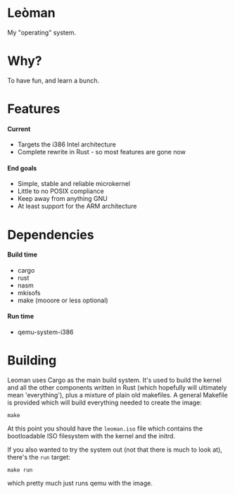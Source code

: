 Leòman
======

My "operating" system.

Why?
====

To have fun, and learn a bunch.

Features
========

#### Current

  - Targets the i386 Intel architecture
  - Complete rewrite in Rust - so most features are gone now

#### End goals

  - Simple, stable and reliable microkernel
  - Little to no POSIX compliance
  - Keep away from anything GNU
  - At least support for the ARM architecture

Dependencies
============

#### Build time

  - cargo
  - rust
  - nasm
  - mkisofs
  - make (mooore or less optional)

#### Run time

  - qemu-system-i386

Building
========

Leoman uses Cargo as the main build system. It's used to build the kernel and
all the other components written in Rust (which hopefully will ultimately mean
'everything'), plus a mixture of plain old makefiles. A general Makefile is
provided which will build everything needed to create the image:

    make

At this point you should have the `leoman.iso` file which contains the
bootloadable ISO filesystem with the kernel and the initrd.

If you also wanted to try the system out (not that there is much to look at),
there's the `run` target:

    make run

which pretty much just runs qemu with the image.
